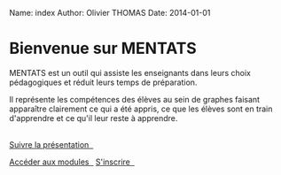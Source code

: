 Name: index
Author: Olivier THOMAS
Date: 2014-01-01

<div class="col-md-10 col-md-offset-1">
 <div class="panel panel-info">
  <div class="panel-heading"><h1>
Bienvenue sur MENTATS
  </h1></div>
  <div class="panel-body">

<!insert logo>


<div class="competences-graph" data-domain="9cN5s1"></div>

MENTATS est un outil qui assiste les enseignants dans leurs choix pédagogiques et réduit leurs temps de préparation.  


Il représente les compétences des élèves au sein de graphes faisant apparaître clairement ce qui a été appris, ce que les élèves sont en train d'apprendre et ce qu'il leur reste à apprendre.
<br><br>

   <p></p>
   <div class="clearfix">
    <a href="/tuto/module" class="btn btn-primary pull-left" type="button"> Suivre la présentation &nbsp;<i class="fa fa-arrow-right"></i></a>

<a href="/module" class="btn btn-primary center" type="button"> Accéder aux modules &nbsp;<i class="fa fa-arrow-right"></i></a>
    <a href="/account/register" class="btn btn-primary pull-right" type="button">S'inscrire &nbsp;<i class="fa fa-arrow-right"></i></a>
   </div>
  </div>
 </div>
</div>
